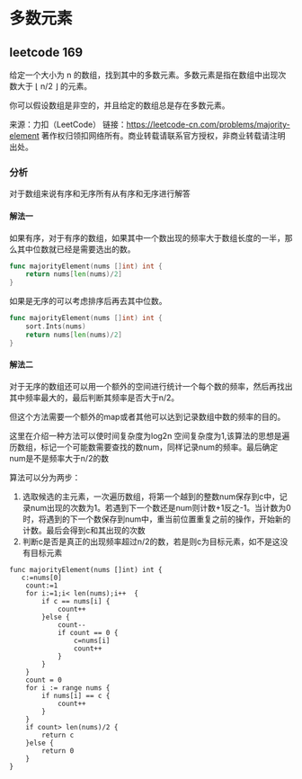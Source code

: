 # 多数元素

## leetcode 169

给定一个大小为 n 的数组，找到其中的多数元素。多数元素是指在数组中出现次数大于 ⌊ n/2 ⌋ 的元素。

你可以假设数组是非空的，并且给定的数组总是存在多数元素。

来源：力扣（LeetCode）
链接：https://leetcode-cn.com/problems/majority-element
著作权归领扣网络所有。商业转载请联系官方授权，非商业转载请注明出处。

### **分析**

对于数组来说有序和无序所有从有序和无序进行解答

#### **解法一**

如果有序，对于有序的数组，如果其中一个数出现的频率大于数组长度的一半，那么其中位数就已经是需要选出的数。

```go
func majorityElement(nums []int) int {
    return nums[len(nums)/2]
}
```

如果是无序的可以考虑排序后再去其中位数。

```go
func majorityElement(nums []int) int {
    sort.Ints(nums)
    return nums[len(nums)/2]
}
```

#### **解法二**

对于无序的数组还可以用一个额外的空间进行统计一个每个数的频率，然后再找出其中频率最大的，最后判断其频率是否大于n/2。

但这个方法需要一个额外的map或者其他可以达到记录数组中数的频率的目的。

这里在介绍一种方法可以使时间复杂度为log2n 空间复杂度为1,该算法的思想是遍历数组，标记一个可能数需要查找的数num，同样记录num的频率。最后确定num是不是频率大于n/2的数

算法可以分为两步：

1. 选取候选的主元素，一次遍历数组，将第一个越到的整数num保存到c中，记录num出现的次数为1。若遇到下一个数还是num则计数+1反之-1。当计数为0时，将遇到的下一个数保存到num中，重当前位置重复之前的操作，开始新的计数。最后会得到c和其出现的次数
2. 判断c是否是真正的出现频率超过n/2的数，若是则c为目标元素，如不是这没有目标元素

```
func majorityElement(nums []int) int {
   c:=nums[0]
	count:=1
	for i:=1;i< len(nums);i++  {
		if c == nums[i] {
			count++
		}else {
			count--
			if count == 0 {
				c=nums[i]
				count++
			}
		}
	}
	count = 0
	for i := range nums {
		if nums[i] == c {
			count++
		}
	}
	if count> len(nums)/2 {
		return c
	}else {
        return 0
    }
}
```

